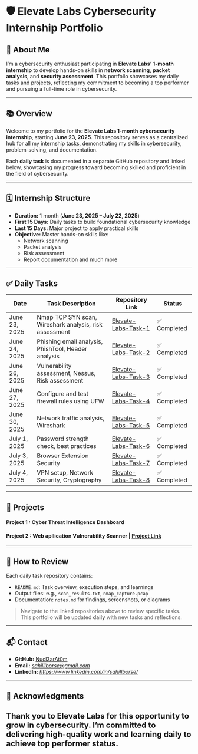 # 🛡️ Elevate Labs Cybersecurity Internship Portfolio

## 👤 About Me

I’m a cybersecurity enthusiast participating in **Elevate Labs’ 1-month internship** to develop hands-on skills in **network scanning**, **packet analysis**, and **security assessment**. This portfolio showcases my daily tasks and projects, reflecting my commitment to becoming a top performer and pursuing a full-time role in cybersecurity.

---

## 📚 Overview

Welcome to my portfolio for the **Elevate Labs 1-month cybersecurity internship**, starting **June 23, 2025**. This repository serves as a centralized hub for all my internship tasks, demonstrating my skills in cybersecurity, problem-solving, and documentation.

Each **daily task** is documented in a separate GitHub repository and linked below, showcasing my progress toward becoming skilled and proficient in the field of cybersecurity.

---

## 🗓️ Internship Structure

- **Duration:** 1 month (**June 23, 2025 – July 22, 2025**)
- **First 15 Days:** Daily tasks to build foundational cybersecurity knowledge
- **Last 15 Days:** Major project to apply practical skills
- **Objective:** Master hands-on skills like:
  - Network scanning  
  - Packet analysis  
  - Risk assessment  
  - Report documentation and much more

---

## ✅ Daily Tasks

| Date         | Task Description                                         | Repository Link                        | Status     |
|--------------|----------------------------------------------------------|----------------------------------------|------------|
| June 23, 2025| Nmap TCP SYN scan, Wireshark analysis, risk assessment   | [Elevate-Labs-Task-1](https://github.com/Nucl3arAt0m/Elevate-Labs-Task-1) | ✅ Completed |
| June 24, 2025| Phishing email analysis, PhishTool, Header analysis      | [Elevate-Labs-Task-2](https://github.com/Nucl3arAt0m/Elevate-Labs-Task-2) | ✅ Completed |
| June 26, 2025| Vulnerability assessment, Nessus, Risk assessment	      | [Elevate-Labs-Task-3](https://github.com/Nucl3arAt0m/Elevate-Labs-Task-3) | ✅ Completed |
| June 27, 2025| Configure and test firewall rules using UFW		          | [Elevate-Labs-Task-4](https://github.com/Nucl3arAt0m/Elevate-Labs-Task-4) | ✅ Completed |
| June 30, 2025| Network traffic analysis, Wireshark			                | [Elevate-Labs-Task-5](https://github.com/Nucl3arAt0m/Elevate-Labs-Task-5) | ✅ Completed |
| July 1, 2025 | Password strength check, best practices		            	| [Elevate-Labs-Task-6](https://github.com/Nucl3arAt0m/Elevate-Labs-Task-6) | ✅ Completed |
| July 3, 2025 | Browser Extension Security				                        | [Elevate-Labs-Task-7](https://github.com/Nucl3arAt0m/Elevate-Labs-Task-7) | ✅ Completed |
| July 4, 2025 | VPN setup, Network Security, Cryptography		            | [Elevate-Labs-Task-8](https://github.com/Nucl3arAt0m/Elevate-Labs-Task-8) | ✅ Completed |

---

## 🚀 Projects
  #### Project 1 : Cyber Threat Intelligence Dashboard
  #### Project 2 : Web apllication Vulnerability Scanner | [Project Link](https://github.com/Nucl3arAt0m/Elevate-Labs-Final-Projects/vuln_scanner)
---

## 📂 How to Review

Each daily task repository contains:
- `README.md`: Task overview, execution steps, and learnings
- Output files: e.g., `scan_results.txt`, `nmap_capture.pcap`
- Documentation: `notes.md` for findings, screenshots, or diagrams

> Navigate to the linked repositories above to review specific tasks. This portfolio will be updated **daily** with new tasks and reflections.

---

## 📬 Contact

- **GitHub:** [Nucl3arAt0m](https://github.com/Nucl3arAt0m)
- **Email:** *sahilllborse@gmail.com*  
- **LinkedIn:** *https://www.linkedin.com/in/sahillborse/*

---

## 🙏 Acknowledgments

Thank you to **Elevate Labs** for this opportunity to grow in cybersecurity. I’m committed to delivering high-quality work and learning daily to achieve top performer status.
---

